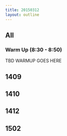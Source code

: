 ```yaml
---
title: 20150312
layout: outline
---
```


## All

### Warm Up (8:30 - 8:50)

TBD WARMUP GOES HERE

## 1409

## 1410

## 1412

## 1502

